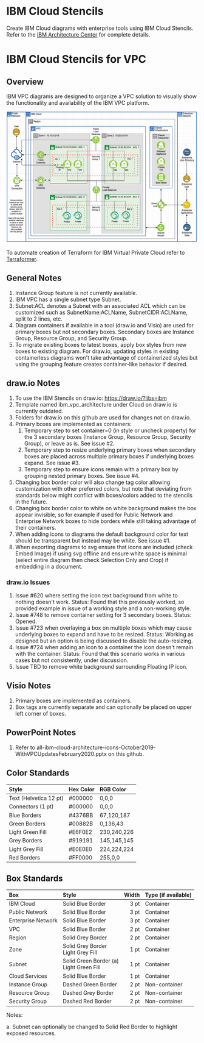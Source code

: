 # IBM Cloud Stencils

Create IBM Cloud diagrams with enterprise tools using IBM Cloud Stencils.  
Refer to the [IBM Architecture Center](https://www.ibm.com/cloud/garage/architectures/edit) for complete details.

# IBM Cloud Stencils for VPC

## Overview

IBM VPC diagrams are designed to organize a VPC solution to visually show the functionality and availability of the IBM VPC platform.    

![VPCArchitecture](/images/ibm_vpc_architecture_power_drawio.png)

To automate creation of Terraform for IBM Virtual Private Cloud refer to [Terraformer](https://github.com/ibm-cloud-architecture/terraformer).

## General Notes

1. Instance Group feature is not currently available. 
2. IBM VPC has a single subnet type Subnet.
3. Subnet:ACL denotes a Subnet with an associated ACL which can be customized such as SubnetName:ACLName, SubnetCIDR:ACLName, split to 2 lines, etc.
4. Diagram containers if available in a tool (draw.io and Visio) are used for primary boxes but not secondary boxes.  Secondary boxes are Instance Group, Resource Group, and Security Group.  
5. To migrate existing boxes to latest boxes, apply box styles from new boxes to existing diagram.  For draw.io, updating styles in existing containerless diagrams won't take advantage of containerized styles but using the grouping feature creates container-like behavior if desired.

## draw.io Notes

1. To use the IBM Stencils on draw.io: https://draw.io/?libs=ibm
2. Template named ibm_vpc_architecture under Cloud on draw.io is currently outdated.
3. Folders for draw.io on this github are used for changes not on draw.io.
4. Primary boxes are implemented as containers:  
   1. Temporary step to set container=0 (in style or uncheck property) for the 3 secondary boxes (Instance Group, Resource Group, Security Group), or leave as is.  See issue #2.
   2. Temporary step to resize underlying primary boxes when secondary boxes are placed across multiple primary boxes if underlying boxes expand.  See issue #3.
   3. Temporary step to ensure icons remain with a primary box by grouping nested primary boxes.  See issue #4.
5. Changing box border color will also change tag color allowing customization with other preferred colors, but note that deviating from standards below might conflict with boxes/colors added to the stencils in the future.
6. Changing box border color to white on white background makes the box appear invisible, so for example if used for Public Network and Enterprise Network boxes to hide borders while still taking advantage of their containers.
7. When adding icons to diagrams the default background color for text should be transparent but instead may be white.  See issue #1.
8. When exporting diagrams to svg ensure that icons are included (check Embed Image) if using svg offline and ensure white space is minimal (select entire diagram then check Selection Only and Crop) if embedding in a document.

### draw.io Issues

1. Issue #620 where setting the icon text background from white to nothing doesn't work.  Status: Found that this previously worked, so provided example in issue of a working style and a non-working style.
2. Issue #748 to remove container setting for 3 secondary boxes.  Status: Opened.
3. Issue #723 when overlaying a box on multiple boxes which may cause underlying boxes to expand and have to be resized. Status: Working as designed but an option is being discussed to disable the auto-resizing.  
4. Issue #724 when adding an icon to a container the icon doesn't remain with the container.  Status: Found that this scenario works in various cases but not consistently, under discussion.
5. Issue TBD to remove white background surrounding Floating IP icon.

## Visio Notes

1. Primary boxes are implemented as containers.
2. Box tags are currently separate and can optionally be placed on upper left corner of boxes.

## PowerPoint Notes

1. Refer to all-ibm-cloud-architecture-icons-October2019-WithVPCUpdatesFebruary2020.pptx on this github.

## Color Standards

| Style | Hex Color | RGB Color |
| :--- | :--- | :--- |
| Text (Helvetica 12 pt) | #000000 | 0,0,0 |
| Connectors (1 pt) | #000000 | 0,0,0 |
| Blue Borders | #4376BB | 67,120,187 |
| Green Borders | #00882B | 0,136,43 |
| Light Green Fill | #E6F0E2 | 230,240,226 |
| Grey Borders | #919191 | 145,145,145 |
| Light Grey Fill | #E0E0E0 | 224,224,224 |
| Red Borders | #FF0000 | 255,0,0 |

## Box Standards

| Box | Style | Width | Type (if available) |
| :--- | :--- | ---: | :--- |
| IBM Cloud | Solid Blue Border | 3 pt | Container | 
| Public Network | Solid Blue Border | 3 pt | Container | 
| Enterprise Network | Solid Blue Border | 3 pt | Container | 
| VPC | Solid Blue Border | 2 pt | Container |
| Region | Solid Grey Border | 2 pt | Container |
| Zone | Solid Grey Border<br/>Light Grey Fill | 1 pt | Container |
| Subnet | Solid Green Border (a)<br>Light Green Fill | 1 pt | Container |
| Cloud Services | Solid Blue Border | 1 pt | Container |
| Instance Group | Dashed Green Border | 2 pt | Non-container |
| Resource Group | Dashed Grey Border | 2 pt | Non-container |
| Security Group | Dashed Red Border | 2 pt | Non-container |

Notes:

a. Subnet can optionally be changed to Solid Red Border to highlight exposed resources.
